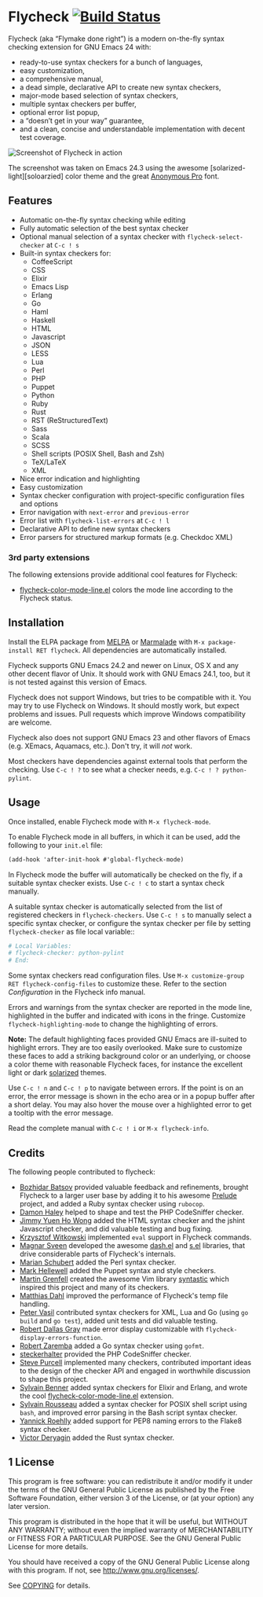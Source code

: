 Flycheck [![Build Status](https://travis-ci.org/lunaryorn/flycheck.png?branch=master)](https://travis-ci.org/lunaryorn/flycheck)
========

Flycheck (aka “Flymake done right”) is a modern on-the-fly syntax checking
extension for GNU Emacs 24 with:

- ready-to-use syntax checkers for a bunch of languages,
- easy customization,
- a comprehensive manual,
- a dead simple, declarative API to create new syntax checkers,
- major-mode based selection of syntax checkers,
- multiple syntax checkers per buffer,
- optional error list popup,
- a “doesn’t get in your way” guarantee,
- and a clean, concise and understandable implementation with decent test
  coverage.

![Screenshot of Flycheck in action](https://github.com/lunaryorn/flycheck/raw/master/doc/screenshot.png)

The screenshot was taken on Emacs 24.3 using the awesome
[solarized-light][soloarzied] color theme and the great
[Anonymous Pro](http://www.marksimonson.com/fonts/view/anonymous-pro) font.


Features
--------

- Automatic on-the-fly syntax checking while editing
- Fully automatic selection of the best syntax checker
- Optional manual selection of a syntax checker with `flycheck-select-checker`
  at `C-c ! s`
- Built-in syntax checkers for:
  - CoffeeScript
  - CSS
  - Elixir
  - Emacs Lisp
  - Erlang
  - Go
  - Haml
  - Haskell
  - HTML
  - Javascript
  - JSON
  - LESS
  - Lua
  - Perl
  - PHP
  - Puppet
  - Python
  - Ruby
  - Rust
  - RST (ReStructuredText)
  - Sass
  - Scala
  - SCSS
  - Shell scripts (POSIX Shell, Bash and Zsh)
  - TeX/LaTeX
  - XML
- Nice error indication and highlighting
- Easy customization
- Syntax checker configuration with project-specific configuration files and
  options
- Error navigation with `next-error` and `previous-error`
- Error list with `flycheck-list-errors` at `C-c ! l`
- Declarative API to define new syntax checkers
- Error parsers for structured markup formats (e.g. Checkdoc XML)

### 3rd party extensions

The following extensions provide additional cool features for Flycheck:

- [flycheck-color-mode-line.el][color-mode-line] colors the mode line according
  to the Flycheck status.


Installation
------------

Install the ELPA package from [MELPA](http://melpa.milkbox.net) or
[Marmalade](http://marmalade-repo.org/) with `M-x package-install RET flycheck`.
All dependencies are automatically installed.

Flycheck supports GNU Emacs 24.2 and newer on Linux, OS X and any other decent
flavor of Unix.  It should work with GNU Emacs 24.1, too, but it is not tested
against this version of Emacs.

Flycheck does not support Windows, but tries to be compatible with it.  You may
try to use Flycheck on Windows.  It should mostly work, but expect problems and
issues.  Pull requests which improve Windows compatibility are welcome.

Flycheck also does not support GNU Emacs 23 and other flavors of Emacs
(e.g. XEmacs, Aquamacs, etc.).  Don't try, it will *not* work.

Most checkers have dependencies against external tools that perform the
checking.  Use `C-c ! ?` to see what a checker needs, e.g. `C-c ! ?
python-pylint`.


Usage
-----

Once installed, enable Flycheck mode with `M-x flycheck-mode`.

To enable Flycheck mode in all buffers, in which it can be used, add the
following to your `init.el` file:

```scheme
(add-hook 'after-init-hook #'global-flycheck-mode)
```

In Flycheck mode the buffer will automatically be checked on the fly, if a
suitable syntax checker exists.  Use `C-c ! c` to start a syntax check manually.

A suitable syntax checker is automatically selected from the list of registered
checkers in `flycheck-checkers`.  Use  `C-c ! s` to manually select a specific
syntax checker, or configure the syntax checker per file by setting
`flycheck-checker` as file local variable::

```python
# Local Variables:
# flycheck-checker: python-pylint
# End:
```

Some syntax checkers read configuration files.  Use `M-x customize-group RET
flycheck-config-files` to customize these.  Refer to the section *Configuration*
in the Flycheck info manual.

Errors and warnings from the syntax checker are reported in the mode line,
highlighted in the buffer and indicated with icons in the fringe.  Customize
`flycheck-highlighting-mode` to change the highlighting of errors.

**Note:** The default highlighting faces provided GNU Emacs are ill-suited to
highlight errors.  They are too easily overlooked.  Make sure to customize these
faces to add a striking background color or an underlying, or choose a color
theme with reasonable Flycheck faces, for instance the excellent light or dark
[solarized][] themes.

Use `C-c ! n` and `C-c ! p` to navigate between errors.  If the point is on an
error, the error message is shown in the echo area or in a popup buffer after a
short delay.  You may also hover the mouse over a highlighted error to get a
tooltip with the error message.

Read the complete manual with `C-c ! i` or `M-x flycheck-info`.


Credits
-------

The following people contributed to flycheck:

- [Bozhidar Batsov](https://github.com/bbatsov) provided valuable feedback and
  refinements, brought Flycheck to a larger user base by adding it to his
  awesome [Prelude](https://github.com/bbatsov/prelude) project, and added a
  Ruby syntax checker using `rubocop`.
- [Damon Haley](https://github.com/dhaley) helped to shape and test the PHP
  CodeSniffer checker.
- [Jimmy Yuen Ho Wong](https://github.com/wyuenho) added the HTML syntax checker
  and the jshint Javascript checker, and did valuable testing and bug fixing.
- [Krzysztof Witkowski](https://github.com/kwitek) implemented `eval` support in
  Flycheck commands.
- [Magnar Sveen](https://github.com/magnars) developed the awesome
  [dash.el](https://github.com/magnars/dash.el) and
  [s.el](https://github.com/magnars/s.el) libraries, that drive considerable
  parts of Flycheck's internals.
- [Marian Schubert](https://github.com/maio) added the Perl syntax checker.
- [Mark Hellewell](https://github.com/markhellewell) added the Puppet syntax and
  style checkers.
- [Martin Grenfell](https://github.com/scrooloose) created the awesome Vim
  library [syntastic](https://github.com/scrooloose/syntastic) which inspired
  this project and many of its checkers.
- [Matthias Dahl](https://github.com/Binarykhaos) improved the performance of
  Flycheck's temp file handling.
- [Peter Vasil](https://github.com/ptrv) contributed syntax checkers for XML,
  Lua and Go (using `go build` and `go test`), added unit tests and did valuable
  testing.
- [Robert Dallas Gray](https://github.com/rdallasgray) made error display
  customizable with `flycheck-display-errors-function`.
- [Robert Zaremba](https://github.com/robert-zaremba) added a Go syntax checker
  using `gofmt`.
- [steckerhalter](https://github.com/steckerhalter) provided the PHP CodeSniffer
  checker.
- [Steve Purcell](https://github.com/purcell) implemented many checkers,
  contributed important ideas to the design of the checker API and engaged in
  worthwhile discussion to shape this project.
- [Sylvain Benner](https://github.com/syl20bnr) added syntax checkers for Elixir
  and Erlang, and wrote the cool [flycheck-color-mode-line.el][color-mode-line]
  extension.
- [Sylvain Rousseau](https://github.com/thisirs) added a syntax checker for
  POSIX shell script using `bash`, and improved error parsing in the Bash script
  syntax checker.
- [Yannick Roehlly](https://github.com/yannick1974) added support for PEP8
  naming errors to the Flake8 syntax checker.
- [Victor Deryagin](https://github.com/vderyagin) added the Rust syntax checker.

1
License
-------

This program is free software: you can redistribute it and/or modify it under
the terms of the GNU General Public License as published by the Free Software
Foundation, either version 3 of the License, or (at your option) any later
version.

This program is distributed in the hope that it will be useful, but WITHOUT ANY
WARRANTY; without even the implied warranty of MERCHANTABILITY or FITNESS FOR A
PARTICULAR PURPOSE.  See the GNU General Public License for more details.

You should have received a copy of the GNU General Public License along with
this program.  If not, see http://www.gnu.org/licenses/.

See [COPYING](https://github.com/lunaryorn/flycheck/blob/master/COPYING) for
details.

[solarized]: https://github.com/bbatsov/solarized-emacs
[color-mode-line]: https://github.com/syl20bnr/flycheck-color-mode-line
